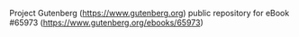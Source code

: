 Project Gutenberg (https://www.gutenberg.org) public repository for
eBook #65973 (https://www.gutenberg.org/ebooks/65973)
